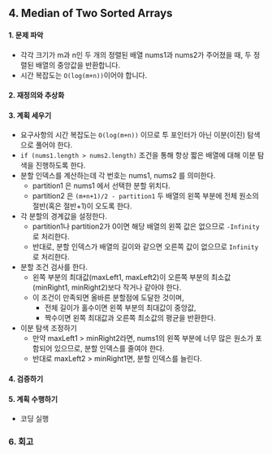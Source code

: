 ## 4. Median of Two Sorted Arrays
#### 1. 문제 파악
- 각각 크기가 m과 n인 두 개의 정렬된 배열 nums1과 nums2가 주어졌을 때, 두 정렬된 배열의 중앙값을 반환합니다.
- 시간 복잡도는 `O(log(m+n))`이어야 합니다.
#### 2. 재정의와 추상화
#### 3. 계획 세우기
- 요구사항의 시간 복잡도는 `O(log(m+n))` 이므로 투 포인터가 아닌 이분(이진) 탐색으로 풀어야 한다.
- `if (nums1.length > nums2.length)` 조건을 통해 항상 짧은 배열에 대해 이분 탐색을 진행하도록 한다.
- 분할 인덱스를 계산하는데 각 번호는 nums1, nums2 를 의미한다.
  - partition1 은 nums1 에서 선택한 분할 위치다.
  - partition2 은 `(m+n+1)/2 - partition1` 두 배열의 왼쪽 부분에 전체 원소의 절반(혹은 절반+1)이 오도록 한다.
- 각 분할의 경계값을 설정한다.
  - partition1나 partition2가 0이면 해당 배열의 왼쪽 값은 없으므로 `-Infinity`로 처리한다.
  - 반대로, 분할 인덱스가 배열의 길이와 같으면 오른쪽 값이 없으므로 `Infinity`로 처리한다.
- 분할 조건 검사를 한다.
  - 왼쪽 부분의 최대값(maxLeft1, maxLeft2)이 오른쪽 부분의 최소값(minRight1, minRight2)보다 작거나 같아야 한다.
  - 이 조건이 만족되면 올바른 분할점에 도달한 것이며, 
    - 전체 길이가 홀수이면 왼쪽 부분의 최대값이 중앙값, 
    - 짝수이면 왼쪽 최대값과 오른쪽 최소값의 평균을 반환한다.
- 이분 탐색 조정하기
  - 만약 maxLeft1 > minRight2라면, nums1의 왼쪽 부분에 너무 많은 원소가 포함되어 있으므로, 분할 인덱스를 줄여야 한다. 
  - 반대로 maxLeft2 > minRight1면, 분할 인덱스를 늘린다.
#### 4. 검증하기
#### 5. 계획 수행하기
- 코딩 실행

### 6. 회고
